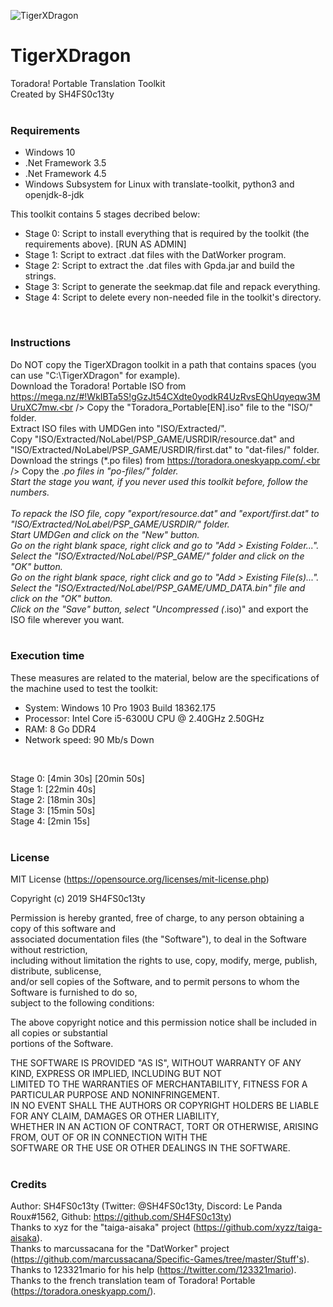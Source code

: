 ![TigerXDragon](https://i.ibb.co/XtP134w/Tiger-XDragon.jpg)
# TigerXDragon
Toradora! Portable Translation Toolkit<br />
Created by SH4FS0c13ty
<br />
<br />

### Requirements

 - Windows 10
 - .Net Framework 3.5
 - .Net Framework 4.5
 - Windows Subsystem for Linux with translate-toolkit, python3 and openjdk-8-jdk


This toolkit contains 5 stages decribed below:
 - Stage 0: Script to install everything that is required by the toolkit (the requirements above). [RUN AS ADMIN]
 - Stage 1: Script to extract .dat files with the DatWorker program.
 - Stage 2: Script to extract the .dat files with Gpda.jar and build the strings.
 - Stage 3: Script to generate the seekmap.dat file and repack everything.
 - Stage 4: Script to delete every non-needed file in the toolkit's directory.
<br />



### Instructions

Do NOT copy the TigerXDragon toolkit in a path that contains spaces (you can use "C:\TigerXDragon\" for example).<br />
Download the Toradora! Portable ISO from https://mega.nz/#!WkIBTa5S!gGzJt54CXdte0yodkR4UzRvsEQhUqyeqw3MUruXC7mw.<br />
Copy the "Toradora_Portable[EN].iso" file to the "ISO/" folder.<br />
Extract ISO files with UMDGen into "ISO\/Extracted/".<br />
Copy "ISO/Extracted/NoLabel/PSP_GAME/USRDIR/resource.dat" and "ISO/Extracted/NoLabel/PSP_GAME/USRDIR/first.dat" to "dat-files/" folder.<br />
Download the strings (*.po files) from https://toradora.oneskyapp.com/.<br />
Copy the *.po files in "po-files/" folder.<br />
Start the stage you want, if you never used this toolkit before, follow the numbers.<br />
<br />
To repack the ISO file, copy "export/resource.dat" and "export/first.dat" to "ISO/Extracted/NoLabel/PSP_GAME/USRDIR/" folder.<br />
Start UMDGen and click on the "New" button.<br />
Go on the right blank space, right click and go to "Add > Existing Folder...".<br />
Select the "ISO/Extracted/NoLabel/PSP_GAME/" folder and click on the "OK" button.<br />
Go on the right blank space, right click and go to "Add > Existing File(s)...".<br />
Select the "ISO/Extracted/NoLabel/PSP_GAME/UMD_DATA.bin" file and click on the "OK" button.<br />
Click on the "Save" button, select "Uncompressed (*.iso)" and export the ISO file wherever you want.<br />
<br />



### Execution time

These measures are related to the material, below are the 
specifications of the machine used to test the toolkit:<br />

 - System: Windows 10 Pro 1903 Build 18362.175
 - Processor: Intel Core i5-6300U CPU @ 2.40GHz 2.50GHz
 - RAM: 8 Go DDR4
 - Network speed: 90 Mb/s Down
<br />

Stage 0: [4min 30s] [20min 50s]<br />
Stage 1: [22min 40s]<br />
Stage 2: [18min 30s]<br />
Stage 3: [15min 50s]<br />
Stage 4: [2min 15s]<br />
<br />



### License

MIT License (https://opensource.org/licenses/mit-license.php)<br />

Copyright (c) 2019 SH4FS0c13ty<br />

Permission is hereby granted, free of charge, to any person obtaining a copy of this software and<br />
associated documentation files (the "Software"), to deal in the Software without restriction,<br />
including without limitation the rights to use, copy, modify, merge, publish, distribute, sublicense,<br />
and/or sell copies of the Software, and to permit persons to whom the Software is furnished to do so,<br />
subject to the following conditions:<br />

The above copyright notice and this permission notice shall be included in all copies or substantial<br />
portions of the Software.<br />

THE SOFTWARE IS PROVIDED "AS IS", WITHOUT WARRANTY OF ANY KIND, EXPRESS OR IMPLIED, INCLUDING BUT NOT<br />
LIMITED TO THE WARRANTIES OF MERCHANTABILITY, FITNESS FOR A PARTICULAR PURPOSE AND NONINFRINGEMENT.<br />
IN NO EVENT SHALL THE AUTHORS OR COPYRIGHT HOLDERS BE LIABLE FOR ANY CLAIM, DAMAGES OR OTHER LIABILITY,<br />
WHETHER IN AN ACTION OF CONTRACT, TORT OR OTHERWISE, ARISING FROM, OUT OF OR IN CONNECTION WITH THE<br />
SOFTWARE OR THE USE OR OTHER DEALINGS IN THE SOFTWARE.<br />
<br />



### Credits

Author: SH4FS0c13ty (Twitter: @SH4FS0c13ty, Discord: Le Panda Roux#1562, Github: https://github.com/SH4FS0c13ty)<br />
Thanks to xyz for the "taiga-aisaka" project (https://github.com/xyzz/taiga-aisaka).<br />
Thanks to marcussacana for the "DatWorker" project (https://github.com/marcussacana/Specific-Games/tree/master/Stuff's).<br />
Thanks to 123321mario for his help (https://twitter.com/123321mario).<br />
Thanks to the french translation team of Toradora! Portable (https://toradora.oneskyapp.com/).<br />
